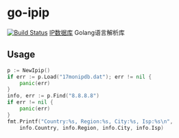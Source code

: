 # go-ipip
[![Build Status](https://travis-ci.org/yinqiang/go-ipip.svg?branch=master)](https://travis-ci.org/yinqiang/go-ipip)
[IP数据库](http://ipip.net) Golang语言解析库

## Usage
```go
p := NewIpip()
if err := p.Load("17monipdb.dat"); err != nil {
    panic(err)
}
info, err := p.Find("8.8.8.8")
if err != nil {
    panic(err)
}
fmt.Printf("Country:%s, Region:%s, City:%s, Isp:%s\n",
    info.Country, info.Region, info.City, info.Isp)
```
